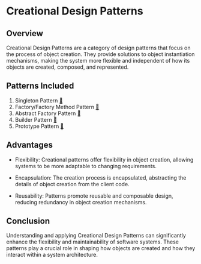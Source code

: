 # Creational Design Patterns

## Overview

Creational Design Patterns are a category of design patterns that focus on the process of object creation. They provide
solutions to object instantiation mechanisms, making the system more flexible and independent of how its objects are
created, composed, and represented.

## Patterns Included

1. Singleton Pattern [🔗](./singleton)
2. Factory/Factory Method Pattern [🔗](./factorymethod)
3. Abstract Factory Pattern [🔗](./abstractfactory)
4. Builder Pattern [🔗](./builder)
5. Prototype Pattern [🔗](./prototype)

## Advantages

- Flexibility: Creational patterns offer flexibility in object creation, allowing systems to be more adaptable to
  changing requirements.

- Encapsulation: The creation process is encapsulated, abstracting the details of object creation from the client code.

- Reusability: Patterns promote reusable and composable design, reducing redundancy in object creation mechanisms.

## Conclusion

Understanding and applying Creational Design Patterns can significantly enhance the flexibility and maintainability of
software systems. These patterns play a crucial role in shaping how objects are created and how they interact within a
system architecture.